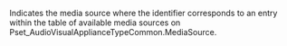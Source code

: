 Indicates the media source where the identifier corresponds to an entry within the table of available media sources on Pset_AudioVisualApplianceTypeCommon.MediaSource.
